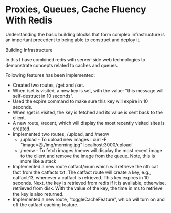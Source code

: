 # Proxies, Queues, Cache Fluency With Redis

Understanding the basic building blocks that form complex infrastructure is an important precedent to being able to construct and deploy it.

Building Infrastructure

In this I have combined redis with server-side web technologies to demonstrate concepts related to caches and queues.

Following features has been implemented:
- Created two routes, /get and /set.
- When /set is visited, a new key is set, with the value: "this message will self-destruct in 10 seconds".
- Used the expire command to make sure this key will expire in 10 seconds.
- When /get is visited, the key is fetched and its value is sent back to the client.
- A new route, /recent, which will display the most recently visited sites is created.
- Implemented two routes, /upload, and /meow
  - /upload - To upload new images : curl -F "image=@./img/morning.jpg" localhost:3000/upload
  - /meow - To fetch images./meow will display the most recent image to the client and remove the image from the queue. Note, this is more like a stack
- Implemented a new route catfact/:num which will retrieve the nth cat fact from the catfacts.txt. The catfact route will create a key, e.g., catfact:13, whenever a catfact is retrieved. This key expires in 10 seconds. Next, the key is retrieved from redis if it is available, otherwise, retrieved from disk. With the value of the key, the time in ms to retrieve the key is also returned.
- Implemented a new route, "toggleCacheFeature", which will turn on and off the catfact caching feature.

